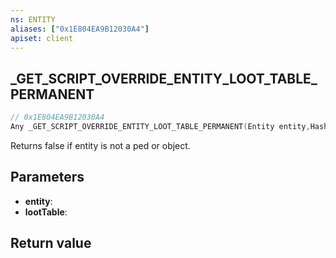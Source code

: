 ```yaml
---
ns: ENTITY
aliases: ["0x1E804EA9B12030A4"]
apiset: client
---
```

## _GET_SCRIPT_OVERRIDE_ENTITY_LOOT_TABLE_PERMANENT

```c
// 0x1E804EA9B12030A4
Any _GET_SCRIPT_OVERRIDE_ENTITY_LOOT_TABLE_PERMANENT(Entity entity,Hash* lootTable);
```

Returns false if entity is not a ped or object.

## Parameters
* **entity**:
* **lootTable**:

## Return value